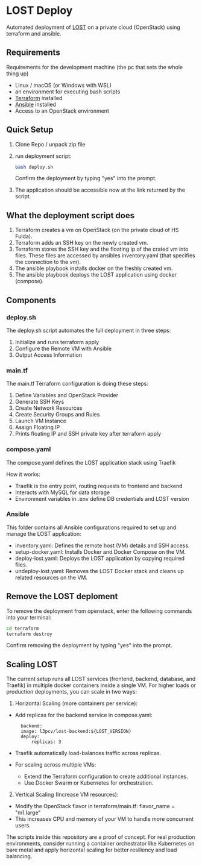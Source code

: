 # LOST Deploy

Automated deployment of [LOST](https://lost.training/) on a private cloud (OpenStack) using terraform and ansible.

## Requirements

Requirements for the development machine (the pc that sets the whole thing up)

- Linux / macOS (or Windows with WSL)
- an environment for executing bash scripts
- [Terraform](https://developer.hashicorp.com/terraform) installed
- [Ansible](https://docs.ansible.com/) installed
- Access to an OpenStack environment 


## Quick Setup

1. Clone Repo / unpack zip file
2. run deployment script:  

    ```bash
    bash deploy.sh
    ```

    Confirm the deployment by typing "yes" into the prompt.

3. The application should be accessible now at the link returned by the script.

## What the deployment script does

1. Terraform creates a vm on OpenStack (on the private cloud of HS Fulda).
2. Terraform adds an SSH key on the newly created vm.
3. Terraform stores the SSH key and the floating ip of the crated vm into files. These files are accessed by ansibles inventory.yaml (that specifies the connection to the vm).
4. The ansible playbook installs docker on the freshly created vm.
5. The ansible playbook deploys the LOST application using docker (compose).


## Components

### deploy.sh

The deploy.sh script automates the full deployment in three steps:

1. Initialize and runs terraform apply
2. Configure the Remote VM with Ansible
3. Output Access Information


### main.tf

The main.tf Terraform configuration is doing these steps:

1. Define Variables and OpenStack Provider
2. Generate SSH Keys
3. Create Network Resources
4. Create Security Groups and Rules
5. Launch VM Instance
6. Assign Floating IP
7. Prints floating IP and SSH private key after terraform apply


### compose.yaml

The compose.yaml defines the LOST application stack using Traefik

How it works:
- Traefik is the entry point, routing requests to frontend and backend
- Interacts with MySQL for data storage
- Environment variables in .env define DB credentials and LOST version


### Ansible

This folder contains all Ansible configurations required to set up and manage the LOST application:

- inventory.yaml: Defines the remote host (VM) details and SSH access.
- setup-docker.yaml: Installs Docker and Docker Compose on the VM.
- deploy-lost.yaml: Deploys the LOST application by copying required files.
- undeploy-lost.yaml: Removes the LOST Docker stack and cleans up related resources on the VM.


## Remove the LOST deploment  

To remove the deployment from openstack, enter the following commands into your terminal:  

```bash
cd terraform
terraform destroy
```  

Confirm removing the deployment by typing "yes" into the prompt.



## Scaling LOST

The current setup runs all LOST services (frontend, backend, database, and Traefik) in multiple docker containers inside a single VM. 
For higher loads or production deployments, you can scale in two ways:

1. Horizontal Scaling (more containers per service): 

- Add replicas for the backend service in compose.yaml:

        backend:
        image: l3pcv/lost-backend:${LOST_VERSION}
        deploy:
            replicas: 3

- Traefik automatically load-balances traffic across replicas. 
- For scaling across multiple VMs:
    - Extend the Terraform configuration to create additional instances.
    - Use Docker Swarm or Kubernetes for orchestration.

 2. Vertical Scaling (Increase VM resources):
 
 - Modify the OpenStack flavor in terraform/main.tf: flavor_name = "m1.large"
 - This increases CPU and memory of your VM to handle more concurrent users.

The scripts inside this repository are a proof of concept.
For real production environments, consider running a container orchestrator like Kubernetes on bare metal and apply horizontal scaling for better resiliency and load balancing.
